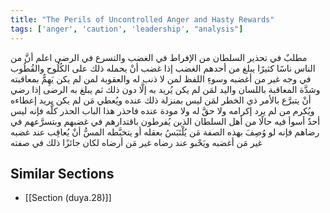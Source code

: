 ```yaml
---
title: "The Perils of Uncontrolled Anger and Hasty Rewards"
tags: ['anger', 'caution', 'leadership', "analysis"]
---
```


 مطلبٌ في تحذير السلطان من الإفراط في الغضب والتسرع في الرضى اعلم أنَّ من الناس ناسًا كثيرًا يبلغ من أحدهم الغضب  إذا غضب  أنْ يحمله ذلك على الكُلُوح والقُطُوب في وجه غير من أغضبه وسوءِ اللفظ لمن لا ذنب له والعقوبة لمن لم يكن يَهِمُّ بمعاقبته وشدَّة المعاقبة باللسان واليد لمَن لم يكن يُريد به إلَّا دون ذلك ثم يبلغ به الرضى  إذا رضي  أنْ يتبرَّع بالأمر ذي الخطر لمَن ليس بمنزلة ذلك عنده ويُعطي مَن لم يكن يريد إعطاءه ويُكرم من لم يرد إكرامه ولا حقَّ له ولا مودة عنده  فاحذر هذا الباب الحذر كلَّه فإنه ليس أحدٌ أسوأ فيه حالًا من أهل السلطان الذين يُفرطون باقتدارهم في غضبهم وبتسرَّعهم في رضاهم فإنه لو وُصِفَ بهذه الصفة مَن يُلْتَبَسُ بعقله أو يتخبَّطه المسُّ أنْ يُعاقِب عند غضبه غير مَن أغضبه ويَحْبو عند رضاه غير مَن أرضاه لكان جائزًا ذلك في صفته

## Similar Sections
- [[Section (duya.28)]]
